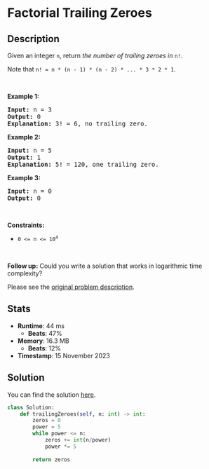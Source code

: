 # Factorial Trailing Zeroes

## Description

<p>Given an integer <code>n</code>, return <em>the number of trailing zeroes in </em><code>n!</code>.</p>

<p>Note that <code>n! = n * (n - 1) * (n - 2) * ... * 3 * 2 * 1</code>.</p>

<p>&nbsp;</p>
<p><strong class="example">Example 1:</strong></p>

<pre>
<strong>Input:</strong> n = 3
<strong>Output:</strong> 0
<strong>Explanation:</strong> 3! = 6, no trailing zero.
</pre>

<p><strong class="example">Example 2:</strong></p>

<pre>
<strong>Input:</strong> n = 5
<strong>Output:</strong> 1
<strong>Explanation:</strong> 5! = 120, one trailing zero.
</pre>

<p><strong class="example">Example 3:</strong></p>

<pre>
<strong>Input:</strong> n = 0
<strong>Output:</strong> 0
</pre>

<p>&nbsp;</p>
<p><strong>Constraints:</strong></p>

<ul>
	<li><code>0 &lt;= n &lt;= 10<sup>4</sup></code></li>
</ul>

<p>&nbsp;</p>
<p><strong>Follow up:</strong> Could you write a solution that works in logarithmic time complexity?</p>


Please see the [original problem description](https://leetcode.com/problems/factorial-trailing-zeroes/).

## Stats

- **Runtime**: 44 ms
    - **Beats**: 47%
- **Memory**: 16.3 MB
    - **Beats**: 12%
- **Timestamp**: 15 November 2023

## Solution

You can find the solution [here](./factorial-trailing-zeroes.py).

```python
class Solution:
    def trailingZeroes(self, n: int) -> int:
        zeros = 0
        power = 5
        while power <= n:
            zeros += int(n/power)
            power *= 5
        
        return zeros
```
